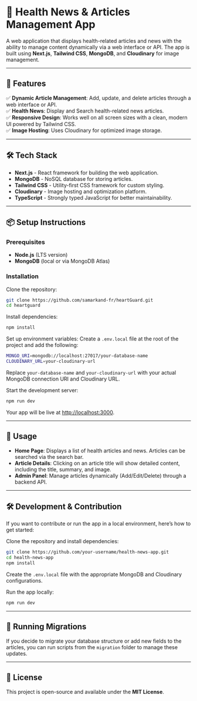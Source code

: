# 🏥 Health News & Articles Management App

A web application that displays health-related articles and news with the ability to manage content dynamically via a web interface or API. The app is built using **Next.js**, **Tailwind CSS**, **MongoDB**, and **Cloudinary** for image management.

---

## 🚀 Features

✅ **Dynamic Article Management**: Add, update, and delete articles through a web interface or API.\
✅ **Health News**: Display and Search health-related news articles.\
✅ **Responsive Design**: Works well on all screen sizes with a clean, modern UI powered by Tailwind CSS.\
✅ **Image Hosting**: Uses Cloudinary for optimized image storage.

---

## 🛠️ Tech Stack

- **Next.js** - React framework for building the web application.
- **MongoDB** - NoSQL database for storing articles.
- **Tailwind CSS** - Utility-first CSS framework for custom styling.
- **Cloudinary** - Image hosting and optimization platform.
- **TypeScript** - Strongly typed JavaScript for better maintainability.

---


## 📦 Setup Instructions

### Prerequisites
- **Node.js** (LTS version)
- **MongoDB** (local or via MongoDB Atlas)

### Installation
Clone the repository:
```bash
git clone https://github.com/samarkand-fr/heartGuard.git
cd heartguard
```
Install dependencies:
```bash
npm install
```
Set up environment variables:
Create a `.env.local` file at the root of the project and add the following:
```bash
MONGO_URI=mongodb://localhost:27017/your-database-name
CLOUDINARY_URL=your-cloudinary-url
```
Replace `your-database-name` and `your-cloudinary-url` with your actual MongoDB connection URI and Cloudinary URL.

Start the development server:
```bash
npm run dev
```
Your app will be live at [http://localhost:3000](http://localhost:3000).

---

## 🎯 Usage

- **Home Page**: Displays a list of health articles and news. Articles can be searched via the search bar.
- **Article Details**: Clicking on an article title will show detailed content, including the title, summary, and image.
- **Admin Panel**: Manage articles dynamically (Add/Edit/Delete) through a backend API.

---

## 🛠 Development & Contribution

If you want to contribute or run the app in a local environment, here’s how to get started:

Clone the repository and install dependencies:
```bash
git clone https://github.com/your-username/health-news-app.git
cd health-news-app
npm install
```
Create the `.env.local` file with the appropriate MongoDB and Cloudinary configurations.

Run the app locally:
```bash
npm run dev
```

---

## 🔄 Running Migrations
If you decide to migrate your database structure or add new fields to the articles, you can run scripts from the `migration` folder to manage these updates.

---

## 📝 License
This project is open-source and available under the **MIT License**.


